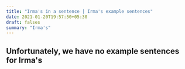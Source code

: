 ```yaml
---
title: "Irma's in a sentence | Irma's example sentences"
date: 2021-01-20T19:57:50+05:30
draft: falses
summary: "Irma's"
---
```

## Unfortunately, we have no example sentences for Irma's                 
